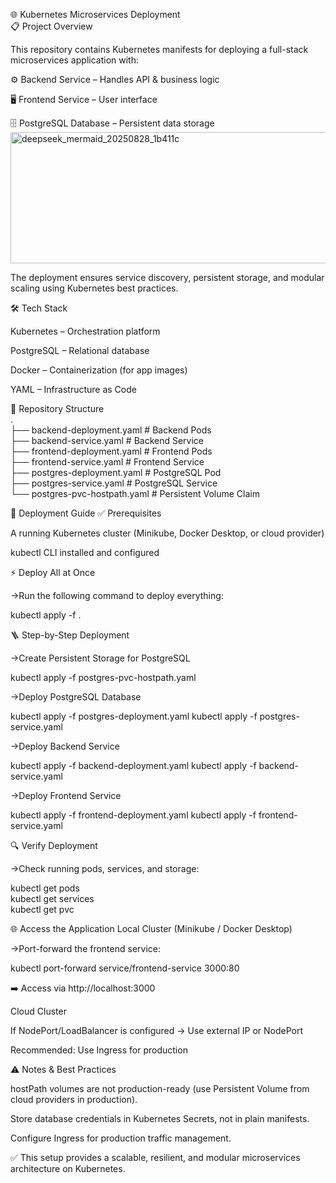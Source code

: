 🌐 Kubernetes Microservices Deployment<br>
📋 Project Overview

This repository contains Kubernetes manifests for deploying a full-stack microservices application with:

⚙️ Backend Service – Handles API & business logic

🖥️ Frontend Service – User interface

🗄️ PostgreSQL Database – Persistent data storage
<img width="4901" height="210" alt="deepseek_mermaid_20250828_1b411c" src="https://github.com/user-attachments/assets/6b48fde2-e57e-48f1-bbd1-45eeb93f8d61" />


The deployment ensures service discovery, persistent storage, and modular scaling using Kubernetes best practices.

🛠️ Tech Stack

Kubernetes – Orchestration platform

PostgreSQL – Relational database

Docker – Containerization (for app images)

YAML – Infrastructure as Code

📂 Repository Structure<br>
.<br>
├── backend-deployment.yaml    # Backend Pods<br>
├── backend-service.yaml       # Backend Service<br>
├── frontend-deployment.yaml    # Frontend Pods<br>
├── frontend-service.yaml       # Frontend Service<br>
├── postgres-deployment.yaml    # PostgreSQL Pod<br>
├── postgres-service.yaml       # PostgreSQL Service<br>
└── postgres-pvc-hostpath.yaml  # Persistent Volume Claim<br>

🚀 Deployment Guide
✅ Prerequisites

A running Kubernetes cluster (Minikube, Docker Desktop, or cloud provider)

kubectl CLI installed and configured

⚡ Deploy All at Once

->Run the following command to deploy everything:

kubectl apply -f .

🪜 Step-by-Step Deployment

->Create Persistent Storage for PostgreSQL

kubectl apply -f postgres-pvc-hostpath.yaml


->Deploy PostgreSQL Database

kubectl apply -f postgres-deployment.yaml
kubectl apply -f postgres-service.yaml


->Deploy Backend Service

kubectl apply -f backend-deployment.yaml
kubectl apply -f backend-service.yaml


->Deploy Frontend Service

kubectl apply -f frontend-deployment.yaml
kubectl apply -f frontend-service.yaml

🔍 Verify Deployment

->Check running pods, services, and storage:

kubectl get pods<br>
kubectl get services<br>
kubectl get pvc<br>

🌐 Access the Application
Local Cluster (Minikube / Docker Desktop)

->Port-forward the frontend service:

kubectl port-forward service/frontend-service 3000:80


➡️ Access via http://localhost:3000

Cloud Cluster

If NodePort/LoadBalancer is configured → Use external IP or NodePort

Recommended: Use Ingress for production

⚠️ Notes & Best Practices

hostPath volumes are not production-ready (use Persistent Volume from cloud providers in production).

Store database credentials in Kubernetes Secrets, not in plain manifests.

Configure Ingress for production traffic management.

✅ This setup provides a scalable, resilient, and modular microservices architecture on Kubernetes.
